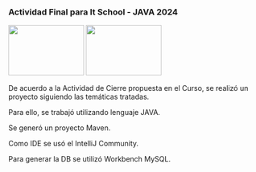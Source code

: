 ### Actividad Final para It School - JAVA 2024 
<img width=150 height= 100 src="https://itschool.com.ar/wp-content/uploads/2023/04/Logo-itSchool-Final-RGB-1-3.png"/> <img width=150 height= 100 src="https://images.ctfassets.net/qpn1gztbusu2/pHnEdHVd3opbxoyyeawcQ/bbec5b1e5be1b01ede4d58cf2c5ff3ea/Mejores_Libros_2023.webp?fm=avif&w=1920&q=70"/>


De acuerdo a la Actividad de Cierre propuesta en el Curso, se realizó un proyecto siguiendo las temáticas tratadas. 

Para ello, se trabajó utilizando lenguaje JAVA. 

Se generó un proyecto Maven.

Como IDE se usó el IntelliJ Community. 

Para generar la DB se utilizó Workbench MySQL.
